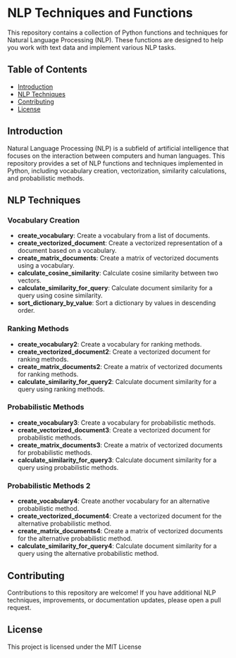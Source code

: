 # NLP Techniques and Functions

This repository contains a collection of Python functions and techniques for Natural Language Processing (NLP). These functions are designed to help you work with text data and implement various NLP tasks.

## Table of Contents

- [Introduction](#introduction)
- [NLP Techniques](#nlp-techniques)
- [Contributing](#contributing)
- [License](#license)

## Introduction

Natural Language Processing (NLP) is a subfield of artificial intelligence that focuses on the interaction between computers and human languages. This repository provides a set of NLP functions and techniques implemented in Python, including vocabulary creation, vectorization, similarity calculations, and probabilistic methods.

## NLP Techniques

### Vocabulary Creation

- **create_vocabulary**: Create a vocabulary from a list of documents.
- **create_vectorized_document**: Create a vectorized representation of a document based on a vocabulary.
- **create_matrix_documents**: Create a matrix of vectorized documents using a vocabulary.
- **calculate_cosine_similarity**: Calculate cosine similarity between two vectors.
- **calculate_similarity_for_query**: Calculate document similarity for a query using cosine similarity.
- **sort_dictionary_by_value**: Sort a dictionary by values in descending order.

### Ranking Methods

- **create_vocabulary2**: Create a vocabulary for ranking methods.
- **create_vectorized_document2**: Create a vectorized document for ranking methods.
- **create_matrix_documents2**: Create a matrix of vectorized documents for ranking methods.
- **calculate_similarity_for_query2**: Calculate document similarity for a query using ranking methods.

### Probabilistic Methods

- **create_vocabulary3**: Create a vocabulary for probabilistic methods.
- **create_vectorized_document3**: Create a vectorized document for probabilistic methods.
- **create_matrix_documents3**: Create a matrix of vectorized documents for probabilistic methods.
- **calculate_similarity_for_query3**: Calculate document similarity for a query using probabilistic methods.

### Probabilistic Methods 2

- **create_vocabulary4**: Create another vocabulary for an alternative probabilistic method.
- **create_vectorized_document4**: Create a vectorized document for the alternative probabilistic method.
- **create_matrix_documents4**: Create a matrix of vectorized documents for the alternative probabilistic method.
- **calculate_similarity_for_query4**: Calculate document similarity for a query using the alternative probabilistic method.

## Contributing
Contributions to this repository are welcome! If you have additional NLP techniques, improvements, or documentation updates, please open a pull request. 

## License
This project is licensed under the MIT License 
